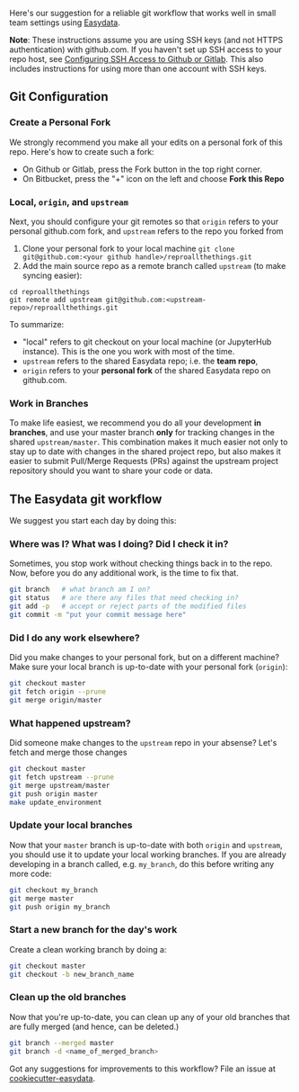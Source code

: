 Here's our suggestion for a reliable git workflow that works well in small team settings using [Easydata][cookiecutter-easydata].

**Note**: These instructions assume you are using SSH keys (and not HTTPS authentication) with github.com. If you haven't set up SSH access to your repo host, see [Configuring SSH Access to Github or Gitlab][git-ssh]. This also includes instructions for using more than one account with SSH keys.

[git-ssh]: https://github.com/hackalog/cookiecutter-easydata/wiki/Configuring-SSH-Access-to-Github-or-GitLab

## Git Configuration
### Create a Personal Fork

We strongly recommend you make all your edits on a personal fork of this repo. Here's how to create such a fork:

* On Github or Gitlab, press the Fork button in the top right corner.
* On Bitbucket, press the "+" icon on the left and choose **Fork this Repo**

### Local, `origin`, and `upstream`
Next, you should configure your git remotes so that `origin` refers to your personal github.com fork, and `upstream` refers to the repo you forked from

1. Clone your personal fork to your local machine
   ```git clone git@github.com:<your github handle>/reproallthethings.git```
1. Add the main source repo as a remote branch called `upstream` (to make syncing easier):

  ```
  cd reproallthethings
  git remote add upstream git@github.com:<upstream-repo>/reproallthethings.git
```

To summarize:

* "local" refers to git checkout on your local machine (or JupyterHub instance). This is the one you work with most of the time.
* `upstream` refers to the shared Easydata repo; i.e. the **team repo**,
* `origin` refers to your **personal fork** of the shared Easydata repo on github.com.

### Work in Branches
To make life easiest, we recommend you do all your development **in branches**, and use your master branch **only** for tracking changes in the shared `upstream/master`. This combination makes it much easier not only to stay up to date with changes in the shared project repo, but also makes it easier to submit Pull/Merge Requests (PRs) against the upstream project repository should you want to share your code or data.

## The Easydata git workflow

We suggest you start each day by doing this:

### Where was I? What was I doing? Did I check it in?
Sometimes, you stop work without checking things back in to the repo.
Now, before you do any additional work, is the time to fix that.
```bash
git branch   # what branch am I on?
git status   # are there any files that need checking in?
git add -p   # accept or reject parts of the modified files
git commit -m "put your commit message here"
```

### Did I do any work elsewhere?
Did you make changes to your personal fork, but on a different machine? Make sure your local branch is up-to-date with your personal fork (`origin`):
```bash
git checkout master
git fetch origin --prune
git merge origin/master
```

### What happened upstream?
Did someone make changes to the `upstream` repo in your absense?
Let's fetch and merge those changes

```bash
git checkout master
git fetch upstream --prune
git merge upstream/master
git push origin master
make update_environment
```

### Update your local branches
Now that your `master` branch is up-to-date with both `origin` and `upstream`, you should use it to update your local working branches. If you are already developing in a branch called, e.g. `my_branch`, do this before writing any more code:

```bash
git checkout my_branch
git merge master
git push origin my_branch
```

### Start a new branch for the day's work
Create a clean working branch by doing a:
```bash
git checkout master
git checkout -b new_branch_name
```

### Clean up the old branches
Now that you're up-to-date, you can clean up any of your old branches that are fully merged (and hence, can be deleted.)
```bash
git branch --merged master
git branch -d <name_of_merged_branch>
```

Got any suggestions for improvements to this workflow? File an issue at
[cookiecutter-easydata].

[cookiecutter-easydata]: https://github.com/hackalog/cookiecutter-easydata/